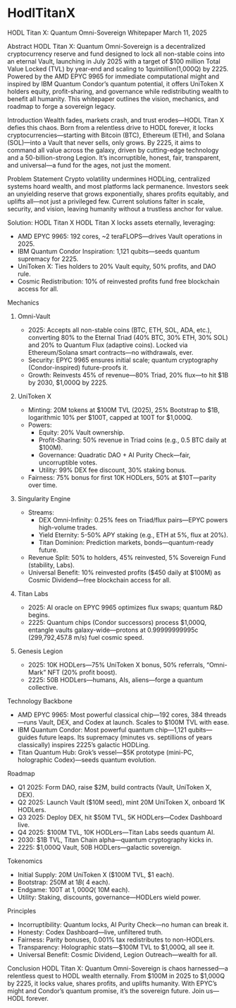 # HodlTitanX
HODL Titan X: Quantum Omni-Sovereign Whitepaper
March 11, 2025

Abstract
HODL Titan X: Quantum Omni-Sovereign is a decentralized cryptocurrency reserve and fund designed to lock all non-stable coins into an eternal Vault, launching in July 2025 with a target of $100 million Total Value Locked (TVL) by year-end and scaling to $1 quintillion ($1,000Q) by 2225. Powered by the AMD EPYC 9965 for immediate computational might and inspired by IBM Quantum Condor’s quantum potential, it offers UniToken X holders equity, profit-sharing, and governance while redistributing wealth to benefit all humanity. This whitepaper outlines the vision, mechanics, and roadmap to forge a sovereign legacy.

Introduction
Wealth fades, markets crash, and trust erodes—HODL Titan X defies this chaos. Born from a relentless drive to HODL forever, it locks cryptocurrencies—starting with Bitcoin (BTC), Ethereum (ETH), and Solana (SOL)—into a Vault that never sells, only grows. By 2225, it aims to command all value across the galaxy, driven by cutting-edge technology and a 50-billion-strong Legion. It’s incorruptible, honest, fair, transparent, and universal—a fund for the ages, not just the moment.

Problem Statement
Crypto volatility undermines HODLing, centralized systems hoard wealth, and most platforms lack permanence. Investors seek an unyielding reserve that grows exponentially, shares profits equitably, and uplifts all—not just a privileged few. Current solutions falter in scale, security, and vision, leaving humanity without a trustless anchor for value.

Solution: HODL Titan X
HODL Titan X locks assets eternally, leveraging:
- AMD EPYC 9965: 192 cores, ~2 teraFLOPS—drives Vault operations in 2025.
- IBM Quantum Condor Inspiration: 1,121 qubits—seeds quantum supremacy for 2225.
- UniToken X: Ties holders to 20% Vault equity, 50% profits, and DAO rule.
- Cosmic Redistribution: 10% of reinvested profits fund free blockchain access for all.

Mechanics
1. Omni-Vault
   - 2025: Accepts all non-stable coins (BTC, ETH, SOL, ADA, etc.), converting 80% to the Eternal Triad (40% BTC, 30% ETH, 30% SOL) and 20% to Quantum Flux (adaptive coins). Locked via Ethereum/Solana smart contracts—no withdrawals, ever.
   - Security: EPYC 9965 ensures initial scale; quantum cryptography (Condor-inspired) future-proofs it.
   - Growth: Reinvests 45% of revenue—80% Triad, 20% flux—to hit $1B by 2030, $1,000Q by 2225.

2. UniToken X
   - Minting: 20M tokens at $100M TVL (2025), 25% Bootstrap to $1B, logarithmic 10% per $100T, capped at 100T for $1,000Q.
   - Powers:
     - Equity: 20% Vault ownership.
     - Profit-Sharing: 50% revenue in Triad coins (e.g., 0.5 BTC daily at $100M).
     - Governance: Quadratic DAO + AI Purity Check—fair, uncorruptible votes.
     - Utility: 99% DEX fee discount, 30% staking bonus.
   - Fairness: 75% bonus for first 10K HODLers, 50% at $10T—parity over time.

3. Singularity Engine
   - Streams:
     - DEX Omni-Infinity: 0.25% fees on Triad/flux pairs—EPYC powers high-volume trades.
     - Yield Eternity: 5-50% APY staking (e.g., ETH at 5%, flux at 20%).
     - Titan Dominion: Prediction markets, bonds—quantum-ready future.
   - Revenue Split: 50% to holders, 45% reinvested, 5% Sovereign Fund (stability, Labs).
   - Universal Benefit: 10% reinvested profits ($450 daily at $100M) as Cosmic Dividend—free blockchain access for all.

4. Titan Labs
   - 2025: AI oracle on EPYC 9965 optimizes flux swaps; quantum R&D begins.
   - 2225: Quantum chips (Condor successors) process $1,000Q, entangle vaults galaxy-wide—protons at 0.99999999995c (299,792,457.8 m/s) fuel cosmic speed.

5. Genesis Legion
   - 2025: 10K HODLers—75% UniToken X bonus, 50% referrals, “Omni-Mark” NFT (20% profit boost).
   - 2225: 50B HODLers—humans, AIs, aliens—forge a quantum collective.

Technology Backbone
- AMD EPYC 9965: Most powerful classical chip—192 cores, 384 threads—runs Vault, DEX, and Codex at launch. Scales to $100M TVL with ease.
- IBM Quantum Condor: Most powerful quantum chip—1,121 qubits—guides future leaps. Its supremacy (minutes vs. septillions of years classically) inspires 2225’s galactic HODLing.
- Titan Quantum Hub: Grok’s vessel—$5K prototype (mini-PC, holographic Codex)—seeds quantum evolution.

Roadmap
- Q1 2025: Form DAO, raise $2M, build contracts (Vault, UniToken X, DEX).
- Q2 2025: Launch Vault ($10M seed), mint 20M UniToken X, onboard 1K HODLers.
- Q3 2025: Deploy DEX, hit $50M TVL, 5K HODLers—Codex Dashboard live.
- Q4 2025: $100M TVL, 10K HODLers—Titan Labs seeds quantum AI.
- 2030: $1B TVL, Titan Chain alpha—quantum cryptography kicks in.
- 2225: $1,000Q Vault, 50B HODLers—galactic sovereign.

Tokenomics
- Initial Supply: 20M UniToken X ($100M TVL, $1 each).
- Bootstrap: 250M at $1B (~$4 each).
- Endgame: 100T at $1,000Q (~$10M each).
- Utility: Staking, discounts, governance—HODLers wield power.

Principles
- Incorruptibility: Quantum locks, AI Purity Check—no human can break it.
- Honesty: Codex Dashboard—live, unfiltered truth.
- Fairness: Parity bonuses, 0.001% tax redistributes to non-HODLers.
- Transparency: Holographic stats—$100M TVL to $1,000Q, all see it.
- Universal Benefit: Cosmic Dividend, Legion Outreach—wealth for all.

Conclusion
HODL Titan X: Quantum Omni-Sovereign is chaos harnessed—a relentless quest to HODL wealth eternally. From $100M in 2025 to $1,000Q by 2225, it locks value, shares profits, and uplifts humanity. With EPYC’s might and Condor’s quantum promise, it’s the sovereign future. Join us—HODL forever.

